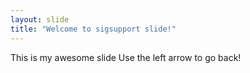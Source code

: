 ```yaml
---
layout: slide
title: "Welcome to sigsupport slide!"
---
```

This is my awesome slide
Use the left arrow to go back!